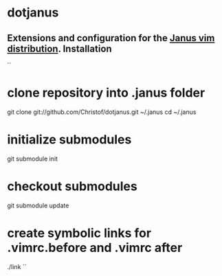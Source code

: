 dotjanus
========
Extensions and configuration for the [Janus vim distribution](https://github.com/carlhuda/janus).
Installation
------------
``
# clone repository into .janus folder
git clone git://github.com/Christof/dotjanus.git ~/.janus
cd ~/.janus
# initialize submodules
git submodule init
# checkout submodules
git submodule update
# create symbolic links for .vimrc.before and .vimrc after
./link
``
